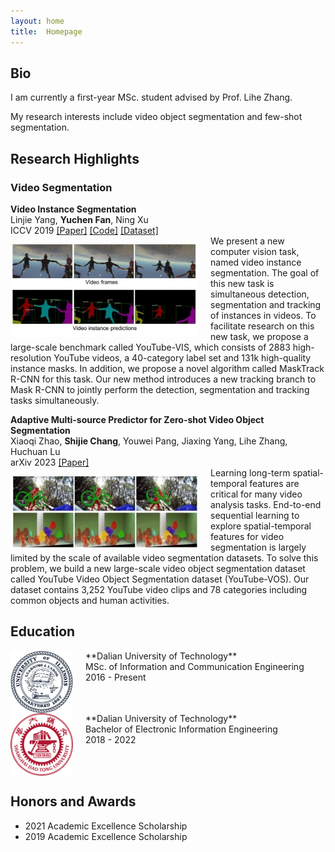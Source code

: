 ```yaml
---
layout: home
title:  Homepage
---
```


## Bio
I am currently a first-year MSc. student advised by Prof. Lihe Zhang.

My research interests include video object segmentation and few-shot segmentation.

## Research Highlights

### Video Segmentation
**Video Instance Segmentation**<br />
Linjie Yang, **Yuchen Fan**, Ning Xu<br />
ICCV 2019 [[Paper]](https://arxiv.org/abs/1905.04804) [[Code]](https://github.com/youtubevos/MaskTrackRCNN) [[Dataset]](https://youtube-vos.org/dataset/vis/)<br />
<img style="float:left;padding-right:20px;padding-top:10px;" width="300" src="/assets/papers/ytbvis.jpg">
We present a new computer vision task, named video instance segmentation. The goal of this new task is simultaneous detection, segmentation and tracking of instances in videos. To facilitate research on this new task, we propose a large-scale benchmark called YouTube-VIS, which consists of 2883 high-resolution YouTube videos, a 40-category label set and 131k high-quality instance masks. In addition, we propose a novel algorithm called MaskTrack R-CNN for this task. Our new method introduces a new tracking branch to Mask R-CNN to jointly perform the detection, segmentation and tracking tasks simultaneously.<br />


**Adaptive Multi-source Predictor for Zero-shot Video Object Segmentation**<br />
Xiaoqi Zhao, **Shijie Chang**, Youwei Pang, Jiaxing Yang, Lihe Zhang, Huchuan Lu<br />
arXiv 2023 [[Paper]](https://arxiv.org/pdf/2303.10383.pdf)<br />
<img style="float:left;padding-right:20px;padding-top:10px;" width="300" src="/assets/papers/ytbvos.jpg">
Learning long-term spatial-temporal features are critical for many video analysis tasks. End-to-end sequential learning to explore spatial-temporal features for video segmentation is largely limited by the scale of available video segmentation datasets. To solve this problem, we build a new large-scale video object segmentation dataset called YouTube Video Object Segmentation dataset (YouTube-VOS). Our dataset contains 3,252 YouTube video clips and 78 categories including common objects and human activities.<br />


## Education
<img style="float:left;padding-right:20px;" width="100" src="/assets/orgs/uiuc.png">
**Dalian University of Technology**<br />
MSc. of Information and Communication Engineering<br />
2016 - Present<br style="clear:both" />

<img style="float:left;padding-right:20px;" width="100" src="/assets/orgs/sjtu.png">
**Dalian University of Technology**<br />
Bachelor of Electronic Information Engineering<br />
2018 - 2022<br style="clear:both" />

## Honors and Awards
* 2021 Academic Excellence Scholarship
* 2019 Academic Excellence Scholarship
